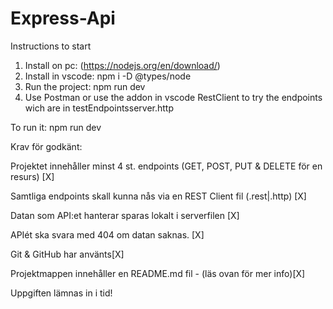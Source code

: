 # Express-Api

Instructions to start

1. Install on pc: (https://nodejs.org/en/download/)
2. Install in vscode: npm i -D @types/node
3. Run the project: npm run dev
4. Use Postman or use the addon in vscode RestClient to try the endpoints wich are in testEndpointsserver.http



To run it: npm run dev


Krav för godkänt:

Projektet innehåller minst 4 st. endpoints (GET, POST, PUT & DELETE för en resurs) [X]

Samtliga endpoints skall kunna nås via en REST Client fil (.rest|.http) [X]

Datan som API:et hanterar sparas lokalt i serverfilen [X]

APIét ska svara med 404 om datan saknas. [X]

Git & GitHub har använts[X]

Projektmappen innehåller en README.md fil - (läs ovan för mer info)[X]

Uppgiften lämnas in i tid!
